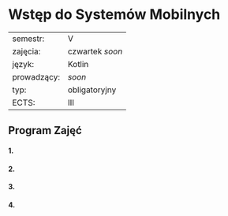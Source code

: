 # Wstęp do Systemów Mobilnych

|               |                	     |
| ------------- |-------------		     |
| semestr:      | V	      	 	         |
| zajęcia:      | czwartek *soon*      |
| język:        | Kotlin               |
| prowadzący:   | *soon*               |
| typ:          | obligatoryjny        |
| ECTS:         | III                  |


## Program Zajęć

#### 1.
#### 2.
#### 3.
#### 4.

